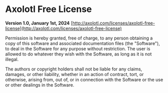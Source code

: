 # Axolotl Free License
**Version 1.0, January 1st, 2024**
[http://axolotl.com/licenses/axolotl-free-license](http://axolotl.com/licenses/axolotl-free-license)

Permission is hereby granted, free of charge, to any person obtaining a copy of this software and associated documentation files (the "Software"), to deal in the Software for any purpose without restriction. The user is allowed to do whatever they wish with the Software, as long as it is not illegal.

The authors or copyright holders shall not be liable for any claims, damages, or other liability, whether in an action of contract, tort, or otherwise, arising from, out of, or in connection with the Software or the use or other dealings in the Software.
